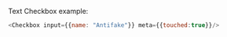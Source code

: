 Text Checkbox  example:

```js
<Checkbox input={{name: "Antifake"}} meta={{touched:true}}/>
```





